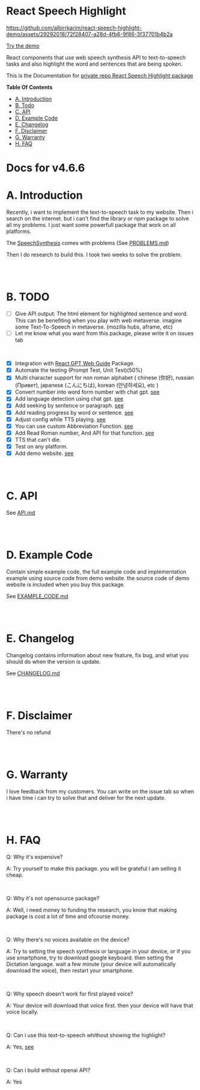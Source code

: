 # React Speech Highlight

https://github.com/albirrkarim/react-speech-highlight-demo/assets/29292018/72f28407-a28d-4fb6-9f86-3f37701b4b2a

[Try the demo](https://react-speech-highlight.vercel.app)

React components that use web speech synthesis API to text-to-speech tasks and also highlight the word and sentences that are being spoken.

This is the Documentation for [private repo React Speech Highlight package](https://github.com/albirrkarim/react-speech-highlight)

**Table Of Contents**

- [A. Introduction](#a-introduction)
- [B. Todo](#b-todo)
- [C. API](#c-api)
- [D. Example Code](#d-example-code)
- [E. Changelog](#e-changelog)
- [F. Disclaimer](#f-disclaimer)
- [G. Warranty](#g-warranty)
- [H. FAQ](#h-faq)

# Docs for v4.6.6

# A. Introduction

Recently, i want to implement the text-to-speech task to my website. Then i search on the internet. but i can't find the library or npm package to solve all my problems. I just want some powerfull package that work on all platforms.

The [SpeechSynthesis](https://developer.mozilla.org/en-US/docs/Web/API/SpeechSynthesis) comes with problems (See [PROBLEMS.md](https://github.com/albirrkarim/react-speech-highlight-demo/blob/main/PROBLEMS.md))

Then I do research to build this. I took two weeks to solve the problem.

<br>
<br>

# B. TODO

- [ ] Give API output: The html element for highlighted sentence and word. This can be benefiting when you play with web metaverse. imagine some Text-To-Speech in metaverse. (mozilla hubs, aframe, etc)
- [ ] Let me know what you want from this package, please write it on issues tab

<br/>

- [x] Integration with [React GPT Web Guide](https://github.com/albirrkarim/react-gpt-web-guide-docs) Package.
- [x] Automate the testing (Prompt Test, Unit Test)(50%)
- [x] Multi character support for non roman alphabet ( chinese (你好),
      russian (Привет), japanese (こんにちは), korean (안녕하세요), etc )
- [x] Convert number into word form number with chat gpt. [see](API.md#API.md#1-convertallnumberintoword)
- [x] Add language detection using chat gpt. [see](API.md#2-getlangforthistext)
- [x] Add seeking by sentence or paragraph. [see](API.md#2b-interface)
- [x] Add reading progress by word or sentence. [see](API.md#spokenhl)
- [x] Adjust config while TTS playing. [see](API.md#controlhl)
- [x] You can use custom Abbreviation Function. [see](API.md#1-tts-marker-markthewords)
- [x] Add Read Roman number, And API for that function. [see](API.md#6-romantransform)
- [x] TTS that can't die.
- [x] Test on any platform.
- [x] Add demo website. [see](https://react-speech-highlight.vercel.app)

<br>
<br>

# C. API

See [API.md](API.md)

<br>
<br>

# D. Example Code

Contain simple example code, the full example code and implementation example using source code from demo website. the source code of demo website is included when you buy this package.

See [EXAMPLE_CODE.md](EXAMPLE_CODE.md)

<br>
<br>

# E. Changelog

Changelog contains information about new feature, fix bug, and what you should do when the version is update.

See [CHANGELOG.md](CHANGELOG.md)

<br>
<br>

# F. Disclaimer

There's no refund

<br>
<br>


# G. Warranty

I love feedback from my customers. You can write on the issue tab so when i have time i can try to solve that and deliver for the next update.


<br>
<br>

# H. FAQ

Q: Why it's expensive?

A: Try yourself to make this package. you will be grateful I am selling it cheap.

<br/>

Q: Why it's not opensource package?

A: Well, i need money to funding the research, you know that making package is cost a lot of time and ofcourse money.

<br/>

Q: Why there's no voices available on the device?

A: Try to setting the speech synthesis or language in your device, or if you use smartphone, try to download google keyboard. then setting the Dictation language. wait a few minute (your device will automatically download the voice), then restart your smartphone.

<br/>

Q: Why speech doesn't work for first played voice?

A: Your device will download that voice first. then your device will have that voice locally.

<br/>

Q: Can i use this text-to-speech whithout showing the highlight?

A: Yes, [see](API.md#5-speak)

<br/>

Q: Can i build without openai API?

A: Yes